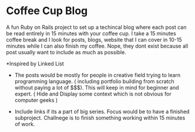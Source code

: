 # Coffee Cup Blog

A fun Ruby on Rails project to set up a techincal blog where each post can be read entirely in 15 minutes with your coffee cup. I take a 15 minutes coffee break and I look for posts, blogs, website that I can cover in 10-15 minutes while I can also finish my coffee. Nope, they dont exist because all post usually want to include as much as possible. 

*Inspired by Linked List

* The posts would be mostly for people in creative field trying to learn programming language. ( including portfolio building from scratch without  paying a lot of $$$). This will keep in mind for beginner and expert. ( Hide and Display some context which is not obvious for computer geeks )

* Include links if its a part of big series. Focus would be to have a finished subproject. Challnege is to finish something working within 15 minutes of work.


